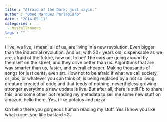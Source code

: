 ```yaml
---
title : "Afraid of the Dark, just sayin."
author : "Obed Marquez Parlapiano"
date : "2014-09-11"
categories : 
 - miscellaneous
tags : ""
---
```


I live, we live, i mean, all of us, are living in a new revolution. Even bigger than the industrial revolution. And us, with 20+ years old, dispensable as we are, afraid of the future, how not to be? The cars are going around by themself on the street, and they drive better than us. Algorithms that are way smarter than us, faster, and overall cheaper. Making thousands of songs for just cents, even art. How not to be afraid if what we call society, or jobs, or whatever you can think of, is being replaced by a not so living creature created of code and that feeds of nothing, nevertheless growing stronger everytime a new update is live. But after all, there is still Fb to share this, and some other bot reading my metadata to sell me some new stuff on amazon, hello there. Yes, i like potatos and pizza.

Oh hello there you gorgeous human reading my stuff. Yes i know you like what u see, you litle bastard <3.
